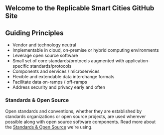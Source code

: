## Welcome to the Replicable Smart Cities GitHub Site

## Guiding Principles

* Vendor and technology neutral
* Implementable in cloud, on-premise or hybrid computing environments
* Leverage open source software
* Small set of core standards/protocols augmented with application-specific standards/protocols
* Components and services / microservices
* Flexible and extendable data interchange formats
* Facilitate data on-ramps / off-ramps
* Address security and privacy early and often

### Standards & Open Source

Open standards and conventions, whether they are established by standards organizations or open source projects, are used wherever possible along with open source software components. Read more about the [Standards & Open Source](https://replicablesmartcities.github.io/standards) we're using.

